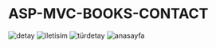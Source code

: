 # ASP-MVC-BOOKS-CONTACT
![detay](https://github.com/yusufcanyanikci/ASP-BOOKS-CONTACT/assets/121056717/b09f09be-67cd-43fd-98be-c8141c077cbe)
![iletisim](https://github.com/yusufcanyanikci/ASP-BOOKS-CONTACT/assets/121056717/5b7b2d9f-ec96-4ed2-8484-8261b6e9a3ab)
![türdetay](https://github.com/yusufcanyanikci/ASP-BOOKS-CONTACT/assets/121056717/d9d0c479-3606-4416-8b0f-e1944cb6ac51)
![anasayfa](https://github.com/yusufcanyanikci/ASP-BOOKS-CONTACT/assets/121056717/0a003f19-6361-4979-b27f-4b4958d903ed)
